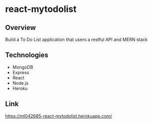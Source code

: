 # react-mytodolist

## Overview
Build a To Do List application that users a restful API and MERN stack

## Technologies
* MongoDB
* Express
* React
* Node.js
* Heroku

## Link
https://ml042685-react-mytodolist.herokuapp.com/
